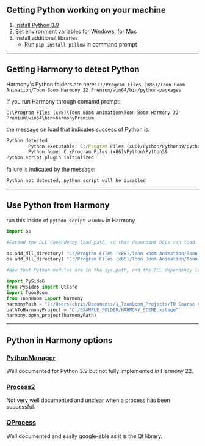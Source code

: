 ## Getting Python working on your machine
 
1. [Install Python 3.9 ](https://www.python.org/downloads/release/python-390/)
2. Set environment variables [for Windows](https://www.howtogeek.com/787217/how-to-edit-environment-variables-on-windows-10-or-11/), [for Mac](https://techpp.com/2021/09/08/set-path-variable-in-macos-guide/)
3. Install additional libraries 
   -  Run `pip install pillow` in command prompt
---
## Getting Harmony to detect Python
Harmony's Python folders are here: `C:/Program Files (x86)/Toon Boom Animation/Toon
Boom Harmony 22 Premium/win64/bin/python-packages`

If you run Harmony through comamd prompt:

  ```C:\Program Files (x86)\Toon Boom Animation\Toon Boom Harmony 22 Premium\win64\bin>harmonyPremium``` 
  
  the message on load that indicates success of Python is:
```cmd
Python detected
        Python executable: C:/Program Files (x86)/Python/Python39/python.exe
        Python home: C:\Program Files (x86)\Python\Python39
Python script plugin initialized
```
failure is indicated by the message:
```cmd
Python not detected, python script will be disabled
```

---
## Use Python from Harmony

run this inside of `python script window` in Harmony

``` python
import os

#Extend the DLL dependency load-path, so that dependant DLLs can load. QtCore.pyd requires the DLL in the win64/bin path (QtCore.dll).

os.add_dll_directory( "C:/Program Files (x86)/Toon Boom Animation/Toon Boom Harmony 22 Premium/win64/bin" )
os.add_dll_directory( "C:/Program Files (x86)/Toon Boom Animation/Toon Boom Harmony 22 Premium/win64/bin/python-packages/PySide6" )

#Now that Python modules are in the sys.path, and the DLL dependency load path are extended:

import PySide6
from PySide6 import QtCore
import ToonBoom
from ToonBoom import harmony
harmonyPath = "C:/Users/chris/Documents/1_ToonBoom_Projects/TD Course 05 2024 Q1/Day10_pythonScripting/Day10_pythonScripting.xstage"
pathToHarmonyProject = "C:/EXAMPLE_FOLDER/HARMONY_SCENE.xstage"
harmony.open_project(harmonyPath)
```
---
## Python in Harmony options

### [PythonManager](https://docs.toonboom.com/help/harmony-22/scripting/extended/module-PythonManager.html)
Well documented for Python 3.9 but not fully implemented in Harmony 22.

### [Process2](https://docs.toonboom.com/help/harmony-20/scripting/script/classProcess2.html)
Not very well documented and unclear when a process has been successful.

### [QProcess](https://doc.qt.io/archives/qt-4.8/qprocess.html)
Well documented and easily google-able as it is the Qt library.